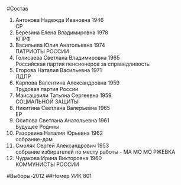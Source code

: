 #Состав
1. Антонова Надежда Ивановна 1946   
    СР
2. Березина Елена Владимировна 1978   
    КПРФ
3. Васильева Юлия Анатольевна 1974   
    ПАТРИОТЫ РОССИИ
4. Голисаева Светлана Владимировна 1965   
    Российская партия пенсионеров за справедливость
5. Егорова Наталия Васильевна 1971   
    ЛДПР
6. Карпова Валентина Александровна 1959   
    Трудовая партия России
7. Маисашвили Татьяна Сергеевна 1959   
    СОЦИАЛЬНОЙ ЗАЩИТЫ
8. Никитина Светлана Валерьевна 1965   
    ЕР
9. Осипова Светлана Анатольевна 1961   
    Будущее Родины
10. Разорвина Наталия Юрьевна 1962   
    собрание-дом
11. Смоляк Сергей Александрович 1953   
    собрание избирателей по месту работы - МА МО МО РЖЕВКА
12. Чудакова Ирина Викторовна 1960   
    КОММУНИСТЫ РОССИИ

#Выборы-2012
##Номер УИК
801